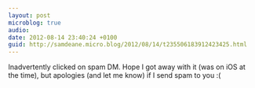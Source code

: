 ```yaml
---
layout: post
microblog: true
audio: 
date: 2012-08-14 23:40:24 +0100
guid: http://samdeane.micro.blog/2012/08/14/t235506183912423425.html
---
```

Inadvertently clicked on spam DM. Hope I got away with it (was on iOS at the time), but apologies (and let me know) if I send spam to you :(
